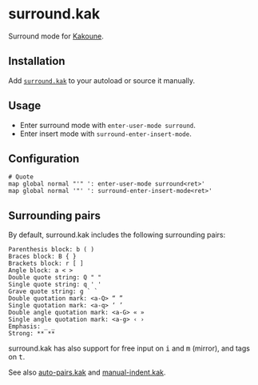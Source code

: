 # surround.kak

Surround mode for [Kakoune].

## Installation

Add [`surround.kak`](rc/surround.kak) to your autoload or source it manually.

## Usage

- Enter surround mode with `enter-user-mode surround`.
- Enter insert mode with `surround-enter-insert-mode`.

## Configuration

``` kak
# Quote
map global normal "'" ': enter-user-mode surround<ret>'
map global normal '"' ': surround-enter-insert-mode<ret>'
```

## Surrounding pairs

By default, surround.kak includes the following surrounding pairs:

```
Parenthesis block: b ( )
Braces block: B { }
Brackets block: r [ ]
Angle block: a < >
Double quote string: Q " "
Single quote string: q ' '
Grave quote string: g ` `
Double quotation mark: <a-Q> “ ”
Single quotation mark: <a-q> ‘ ’
Double angle quotation mark: <a-G> « »
Single angle quotation mark: <a-g> ‹ ›
Emphasis: _ _
Strong: ** **
```

surround.kak has also support for free input on <kbd>i</kbd> and <kbd>m</kbd> (mirror), and tags on <kbd>t</kbd>.

See also [auto-pairs.kak] and [manual-indent.kak].

[Kakoune]: https://kakoune.org
[auto-pairs.kak]: https://github.com/alexherbo2/auto-pairs.kak
[manual-indent.kak]: https://github.com/alexherbo2/manual-indent.kak
